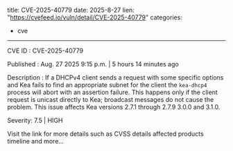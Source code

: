  
title: CVE-2025-40779
date: 2025-8-27
lien: "https://cvefeed.io/vuln/detail/CVE-2025-40779"
categories:
  - cve
---

CVE ID : CVE-2025-40779

Published :  Aug. 27
2025
9:15 p.m. | 5 hours
14 minutes ago

Description : If a DHCPv4 client sends a request with some specific options
and Kea fails to find an appropriate subnet for the client
the `kea-dhcp4` process will abort with an assertion failure.  This happens only if the client request is unicast directly to Kea; broadcast messages do not cause the problem.
This issue affects Kea versions 2.7.1 through 2.7.9
3.0.0
and 3.1.0.

Severity: 7.5 | HIGH

Visit the link for more details
such as CVSS details
affected products
timeline
and more...
